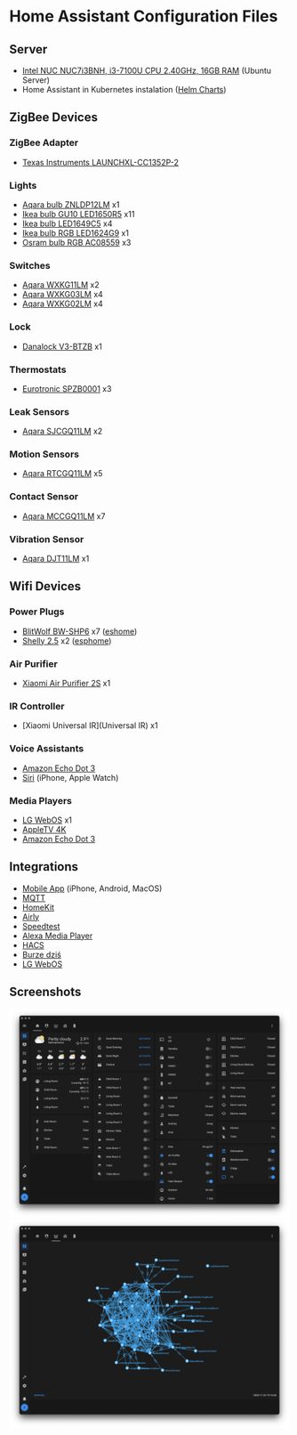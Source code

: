 #  Home Assistant Configuration Files

## Server
* [ Intel NUC NUC7i3BNH, i3-7100U CPU 2.40GHz, 16GB RAM](https://ark.intel.com/content/www/us/en/ark/products/95066/intel-nuc-kit-nuc7i3bnh.html) (Ubuntu Server)
* Home Assistant in Kubernetes instalation ([Helm Charts](https://gitlab.olender.io/andrzej/infrastructure/-/tree/master/nuc/helm))

## ZigBee Devices
### ZigBee Adapter 
* [Texas Instruments LAUNCHXL-CC1352P-2](https://www.zigbee2mqtt.io/information/supported_adapters.html#texas-instruments-launchxl-cc1352p-2)

### Lights
* [Aqara bulb ZNLDP12LM](https://www.zigbee2mqtt.io/devices/ZNLDP12LM.html) x1
* [Ikea bulb GU10 LED1650R5](https://www.zigbee2mqtt.io/devices/LED1650R5.html) x11
* [Ikea bulb LED1649C5](https://www.zigbee2mqtt.io/devices/LED1649C5.html) x4
* [Ikea bulb RGB LED1624G9](https://www.zigbee2mqtt.io/devices/LED1624G9.html) x1
* [Osram bulb RGB AC08559](https://www.zigbee2mqtt.io/devices/AC08559.html) x3

### Switches
* [Aqara WXKG11LM](https://www.zigbee2mqtt.io/devices/WXKG11LM.html) x2
* [Aqara WXKG03LM](https://www.zigbee2mqtt.io/devices/WXKG03LM.html) x4
* [Aqara WXKG02LM](https://www.zigbee2mqtt.io/devices/WXKG02LM.html) x4

### Lock
* [Danalock V3-BTZB](https://www.zigbee2mqtt.io/devices/V3-BTZB.html) x1

### Thermostats
* [Eurotronic SPZB0001](https://www.zigbee2mqtt.io/devices/SPZB0001.html) x3

### Leak Sensors
* [Aqara SJCGQ11LM](https://www.zigbee2mqtt.io/devices/SJCGQ11LM.html) x2

### Motion Sensors
* [Aqara RTCGQ11LM](https://www.zigbee2mqtt.io/devices/RTCGQ11LM.html) x5

### Contact Sensor
* [Aqara MCCGQ11LM](https://www.zigbee2mqtt.io/devices/MCCGQ11LM.html) x7

### Vibration Sensor
* [Aqara DJT11LM](https://www.zigbee2mqtt.io/devices/DJT11LM.html) x1

## Wifi Devices
### Power Plugs
* [BlitWolf BW-SHP6](https://www.blitzwolf.com/BlitzWolf-BW-SHP6-2300W-WIFI-Smart-Socket-EU-Plug-Works-with-Alexa-Remote-Control-Time-Switch-Electricity-Monitoring-p-300.html) x7 ([eshome](https://gitlab.olender.io/andrzej/homeassistant/-/tree/master/esphome))
* [Shelly 2.5](https://shelly.cloud/products/shelly-25-smart-home-automation-relay/) x2 ([esphome](https://gitlab.olender.io/andrzej/homeassistant/-/tree/master/esphome))

### Air Purifier
* [Xiaomi Air Purifier 2S](https://www.mi.com/in/air2s/) x1

### IR Controller
* [Xiaomi Universal IR](Universal IR) x1

### Voice Assistants
* [Amazon Echo Dot 3](https://www.amazon.com/Echo-Dot/dp/B07FZ8S74R)
* [Siri](https://www.apple.com/siri/) (iPhone, Apple Watch)

### Media Players
* [LG WebOS](https://www.lg.com/global/business/webos) x1
* [AppleTV 4K](https://www.apple.com/apple-tv-4k/)
* [Amazon Echo Dot 3](https://www.amazon.com/Echo-Dot/dp/B07FZ8S74R)

## Integrations
* [Mobile App](https://apps.apple.com/us/app/home-assistant-companion/id1099568401) (iPhone, Android, MacOS)
* [MQTT](https://www.home-assistant.io/integrations/mqtt/)
* [HomeKit](https://www.home-assistant.io/integrations/homekit/)
* [Airly](https://github.com/bieniu/ha-airly)
* [Speedtest](https://www.home-assistant.io/integrations/speedtestdotnet/)
* [Alexa Media Player](https://github.com/custom-components/alexa_media_player)
* [HACS](https://github.com/custom-components/hacs)
* [Burze dziś](https://github.com/PiotrMachowski/Home-Assistant-custom-components-Burze.dzis.net)
* [LG WebOS](https://www.home-assistant.io/integrations/webostv/)

## Screenshots
![HA.png](image/HA.png)
![HA-zigbbe-mesh.png](image/HA-zigbbe-mesh.png)
